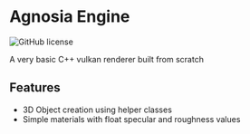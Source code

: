 # Agnosia Engine

![GitHub license](https://img.shields.io/github/license/srwxr-xr-x/AgnosiaEngine.svg)

A very basic C++ vulkan renderer built from scratch 

## Features
- 3D Object creation using helper classes
- Simple materials with float specular and roughness values

